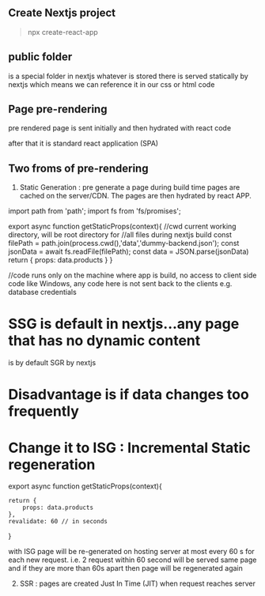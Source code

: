 ## Create Nextjs project
>npx create-react-app


## public folder

is a special folder in nextjs
whatever is stored there is 
served statically by nextjs which
means we can reference it in 
our css or html code

## Page pre-rendering
pre rendered page is sent initially and then hydrated with react code

after that it is standard react application (SPA)

## Two froms of pre-rendering
1. Static Generation : pre generate a page during build time
pages are cached  on the server/CDN. The pages are then hydrated by react APP.



import path from 'path';
import fs from 'fs/promises';

export async function getStaticProps(context){
    //cwd current working directory, will be root directory for
    //all files during nextjs build
const filePath = path.join(process.cwd(),'data','dummy-backend.json');
const jsonData = await fs.readFile(filePath);
const data = JSON.parse(jsonData)
    return {
        props: data.products
    }
} 

//code runs only on the machine where app is build, no access 
to client side code like Windows, any code here is not sent back to the
clients e.g. database credentials

# SSG is default in nextjs...any page that has no dynamic content
is by default SGR by nextjs

# Disadvantage is if data changes too frequently

# Change it to ISG : Incremental Static regeneration

export async function getStaticProps(context){

    return {
        props: data.products
    },
    revalidate: 60 // in seconds
} 

with ISG page will be re-generated on hosting server
at most every 60 s for each new request. i.e. 2 request within 60 second will be served same page and if they are more than 60s apart 
then page will be regenerated again



2. SSR : pages are created Just In Time (JIT) when request reaches server